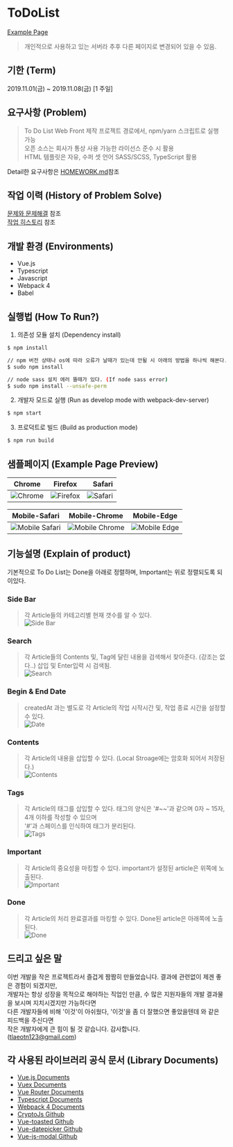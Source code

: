# ToDoList  
[Example Page](http://15.164.141.35)
> 개인적으로 사용하고 있는 서버라 추후 다른 페이지로 변경되어 있을 수 있음.

## 기한 (Term)
2019.11.01(금) ~ 2019.11.08(금) [1 주일]  

## 요구사항 (Problem)
> To Do List Web Front 제작
프로젝트 경로에서, npm/yarn 스크립트로 실행 가능  
오픈 소스는 회사가 통상 사용 가능한 라이선스 준수 시 활용  
HTML 템플릿은 자유, 수퍼 셋 언어 SASS/SCSS, TypeScript 활용  

Detail한 요구사항은 [HOMEWORK.md](https://github.com/SimDaeSoo/Kakao_Mobility_Front_Homework/blob/master/HOMEWORK.md)참조  

## 작업 이력 (History of Problem Solve)
[문제와 문제해결](https://github.com/SimDaeSoo/Kakao_Mobility_Front_Homework/blob/master/SOLUTION.md) 참조  
[작업 히스토리](https://github.com/SimDaeSoo/Kakao_Mobility_Front_Homework/commits/master) 참조  

## 개발 환경 (Environments)
- Vue.js
- Typescript
- Javascript
- Webpack 4
- Babel

## 실행법 (How To Run?)
1. 의존성 모듈 설치 (Dependency install)
```sh
$ npm install

// npm 버전 상태나 os에 따라 오류가 날때가 있는데 안될 시 아래의 방법을 하나씩 해본다.
$ sudo npm install

// node sass 설치 에러 뜰때가 있다. (If node sass error)
$ sudo npm install --unsafe-perm
```  

2. 개발자 모드로 실행 (Run as develop mode with webpack-dev-server)
```sh
$ npm start
```  

3. 프로덕트로 빌드 (Build as production mode)
```sh
$ npm run build
```

## 샘플페이지 (Example Page Preview)  
| Chrome | Firefox | Safari |
|---|:---:|---:|
![Chrome](http://15.164.141.35/src/assets/github_image/Chrome.png) | ![Firefox](http://15.164.141.35/src/assets/github_image/Firefox.png) | ![Safari](http://15.164.141.35/src/assets/github_image/Safari.png)

| Mobile-Safari | Mobile-Chrome | Mobile-Edge |
|---|:---:|:---:|
![Mobile Safari](http://15.164.141.35/src/assets/github_image/Mobile_Safari.png) | ![Mobile Chrome](http://15.164.141.35/src/assets/github_image/Mobile_Chrome.png) | ![Mobile Edge](http://15.164.141.35/src/assets/github_image/Mobile_Edge.png)

## 기능설명 (Explain of product)
기본적으로 To Do List는 Done을 아래로 정렬하며, Important는 위로 정렬되도록 되이있다.

### Side Bar  
>각 Article들의 카테고리별 현재 갯수를 알 수 있다.  
![Side Bar](http://15.164.141.35/src/assets/github_image/image_8.png)

### Search  
>각 Article들의 Contents 및, Tag에 달린 내용을 검색해서 찾아준다. (강조는 없다..) 삽입 및 Enter입력 시 검색됨.  
![Search](http://15.164.141.35/src/assets/github_image/image_9.png)

### Begin & End Date  
>createdAt 과는 별도로 각 Article의 작업 시작시간 및, 작업 종료 시간을 설정할 수 있다.  
![Date](http://15.164.141.35/src/assets/github_image/image_10.png)

### Contents  
>각 Article의 내용을 삽입할 수 있다. (Local Stroage에는 암호화 되어서 저장된다.)  
![Contents](http://15.164.141.35/src/assets/github_image/image_11.png)

### Tags  
>각 Article의 태그를 삽입할 수 있다. 태그의 양식은 '#\~\~'과 같으며 0자 ~ 15자, 4개 이하를 작성할 수 있으며  
'#'과 스페이스를 인식하여 태그가 분리된다.  
![Tags](http://15.164.141.35/src/assets/github_image/image_12.png)

### Important  
>각 Article의 중요성을 마킹할 수 있다. important가 설정된 article은 위쪽에 노출된다.  
![Important](http://15.164.141.35/src/assets/github_image/image_13.png)

### Done  
>각 Article의 처리 완료결과를 마킹할 수 있다. Done된 article은 아래쪽에 노출된다.  
![Done](http://15.164.141.35/src/assets/github_image/image_14.png)

## 드리고 싶은 말
이번 개발을 작은 프로젝트라서 즐겁게 짬짬히 만들었습니다. 결과에 관련없이 제겐 좋은 경험이 되겠지만,  
개발자는 항상 성장을 목적으로 해야하는 직업인 만큼, 수 많은 지원자들의 개발 결과물을 보시며 지치시겠지만 가능하다면  
다른 개발자들에 비해 '이것'이 아쉬웠다, '이것'을 좀 더 잘했으면 좋았을텐데 와 같은 피드백을 주신다면  
작은 개발자에게 큰 힘이 될 것 같습니다. 감사합니다.  
(tlaeotn123@gmail.com)

## 각 사용된 라이브러리 공식 문서 (Library Documents)
- [Vue.js Documents](https://kr.vuejs.org/v2/guide/index.html)  
- [Vuex Documents](https://vuex.vuejs.org/kr/)  
- [Vue Router Documents](https://router.vuejs.org/kr/)  
- [Typescript Documents](https://www.typescriptlang.org/docs/home.html)  
- [Webpack 4 Documents](https://webpack.js.org/concepts/)  
- [CryptoJs Github](https://github.com/brix/crypto-js)  
- [Vue-toasted Github](https://madewithvuejs.com/vue-toasted)  
- [Vue-datepicker Github](https://github.com/charliekassel/vuejs-datepicker)  
- [Vue-js-modal Github](https://github.com/euvl/vue-js-modal)
